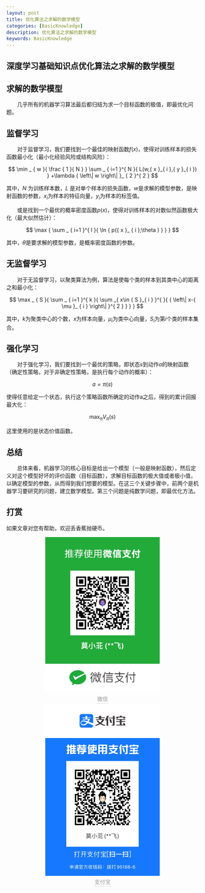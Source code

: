 ```yaml
---
layout: post
title: 优化算法之求解的数学模型
categories: [BasicKnowledge]
description: 优化算法之求解的数学模型
keywords: BasicKnowledge
---
```



深度学习基础知识点优化算法之求解的数学模型
---

## 求解的数学模型
&emsp;&emsp;几乎所有的机器学习算法最后都归结为求一个目标函数的极值，即最优化问题。

## 监督学习
&emsp;&emsp;对于监督学习，我们要找到一个最佳的映射函数$f(x)$，使得对训练样本的损失函数最小化（最小化经验风险或结构风险）：

$$
\min _ { w }{ \frac { 1 }{ N }  } \sum _ { i=1 }^{ N }{ L(w,{ x }_{ i },{ y }_{ i }) } +\lambda { \left\| w \right\|  }_ { 2 }^{ 2 }
$$

其中，$N$ 为训练样本数，$L$ 是对单个样本的损失函数，$w$是求解的模型参数，是映射函数的参数，${ x }  _  { i }$为样本的特征向量，${ y }  _  { i }$为样本的标签值。

&emsp;&emsp;或是找到一个最优的概率密度函数$p(x)$，使得对训练样本的对数似然函数极大化（最大似然估计）：

$$
\max { \sum _ { i=1 }^{ l }{ \ln { p({ x }_ { i };\theta ) }  }  } 
$$

其中，$\theta$是要求解的模型参数，是概率密度函数的参数。

## 无监督学习
&emsp;&emsp;对于无监督学习，以聚类算法为例，算法是使每个类的样本到其类中心的距离之和最小化：

$$
\max _ { S }{ \sum _ { i=1 }^{ k }{ \sum _{ x\in { S }_{ i } }^{  }{ { \left\| x-{ \mu  }_ { i } \right\|  }^{ 2 } }  }  } 
$$

其中，$k$为聚类中心的个数，$x$为样本向量，${ \mu  }  _  { i }$为类中心向量，${ S }  _  { i }$为第$i$个类的样本集合。

## 强化学习
&emsp;&emsp;对于强化学习，我们要找到一个最优的策略，即状态$s$到动作$a$的映射函数（确定性策略，对于非确定性策略，是执行每个动作的概率）：

$$
a=\pi (s)
$$

使得任意给定一个状态，执行这个策略函数所确定的动作a之后，得到的累计回报最大化：

$$
\max _ { \pi  }{ { V }_ { \pi  }(s) } 
$$

这里使用的是状态价值函数。

## 总结
&emsp;&emsp;总体来看，机器学习的核心目标是给出一个模型（一般是映射函数），然后定义对这个模型好坏的评价函数（目标函数），求解目标函数的极大值或者极小值，以确定模型的参数，从而得到我们想要的模型。在这三个关键步骤中，前两个是机器学习要研究的问题，建立数学模型。第三个问题是纯数学问题，即最优化方法。


## 打赏

如果文章对您有帮助，欢迎丢香蕉抛硬币。

<center>
    <img 
    src="https://github.com/lovejing0306/Images/blob/master/Reward/wechat.JPG?raw=true"
    width="300" height="" />
    <br>
    <div style="color:orange; border-bottom: 1px solid #d9d9d9;
    display: inline-block;
    color: #999;
    padding: 2px;">微信</div>
</center>

<center>
    <img 
    src="https://github.com/lovejing0306/Images/blob/master/Reward/zhifubao.JPG?raw=true"
    width="300" height="" />
    <br>
    <div style="color:orange; border-bottom: 1px solid #d9d9d9;
    display: inline-block;
    color: #999;
    padding: 2px;">支付宝</div>
</center>



<script type="text/x-mathjax-config">
  MathJax.Hub.Config({tex2jax: {inlineMath: [['$','$'], ['\\(','\\)']]}});
</script>

<script type="text/javascript" async src="https://cdnjs.cloudflare.com/ajax/libs/mathjax/2.7.4/latest.js?config=TeX-MML-AM_CHTML">
</script>